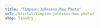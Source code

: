 ```yaml
---
title: "Timpson;Johnsons;Max Photo"
url: /bristol/timpson-johnsons-max-photo/
shop: laundry
---
```

